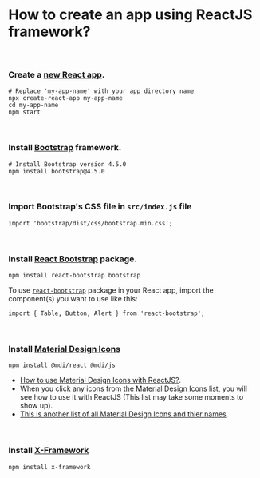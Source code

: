 # How to create an app using ReactJS framework?

<br>

### Create a [new React app](https://reactjs.org/docs/create-a-new-react-app.html).

```shell
# Replace 'my-app-name' with your app directory name
npx create-react-app my-app-name
cd my-app-name
npm start
```

<br>

### Install [Bootstrap](https://getbootstrap.com/) framework.

```shell
# Install Bootstrap version 4.5.0
npm install bootstrap@4.5.0
```

<br>

### Import Bootstrap's CSS file in `src/index.js` file

```shell
import 'bootstrap/dist/css/bootstrap.min.css';
```

<br>

### Install [React Bootstrap](https://react-bootstrap.github.io/) package.

```shell
npm install react-bootstrap bootstrap
```

To use [`react-bootstrap`](https://react-bootstrap.github.io/) package in your React app, import the component(s) you want to use like this:

```shell
import { Table, Button, Alert } from 'react-bootstrap';
```

<br>

### Install [Material Design Icons](https://materialdesignicons.com/)

```shell
npm install @mdi/react @mdi/js
```

- [How to use Material Design Icons with ReactJS?](https://dev.materialdesignicons.com/getting-started/react).
- When you click any icons from [the Material Design Icons list](https://materialdesignicons.com/), you will see how to use it with ReactJS (This list may take some moments to show up).
- [This is another list of all Material Design Icons and thier names](https://cdn.materialdesignicons.com/5.3.45/).

<br>

### Install [X-Framework](https://github.com/AmrMekkawy/x-framework)

```shell
npm install x-framework
```

